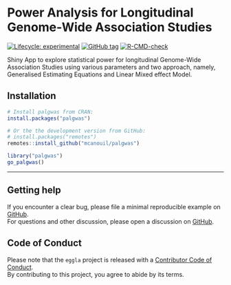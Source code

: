 
<!-- README.md is generated from README.Rmd. Please edit that file -->

# Power Analysis for Longitudinal Genome-Wide Association Studies

<!-- badges: start -->

[![Lifecycle:
experimental](https://img.shields.io/badge/lifecycle-experimental-orange.svg)](https://lifecycle.r-lib.org/articles/stages.html#experimental)
[![GitHub
tag](https://img.shields.io/github/tag/mcanouil/palgwas.svg?label=latest%20tag&include_prereleases)](https://github.com/mcanouil/palgwas)
[![R-CMD-check](https://github.com/mcanouil/palgwas/actions/workflows/check-pak.yaml/badge.svg?branch=main)](https://github.com/mcanouil/palgwas/actions/workflows/check-pak.yaml)
<!-- badges: end -->

Shiny App to explore statistical power for longitudinal Genome-Wide
Association Studies using various parameters and two approach, namely,
Generalised Estimating Equations and Linear Mixed effect Model.

## Installation

``` r
# Install palgwas from CRAN:
install.packages("palgwas")

# Or the the development version from GitHub:
# install.packages("remotes")
remotes::install_github("mcanouil/palgwas")
```

``` r
library("palgwas")
go_palgwas()
```

------------------------------------------------------------------------

## Getting help

If you encounter a clear bug, please file a minimal reproducible example
on [GitHub](https://github.com/mcanouil/palgwas/issues).  
For questions and other discussion, please open a discussion on
[GitHub](https://github.com/mcanouil/palgwas/discussions).

## Code of Conduct

Please note that the `eggla` project is released with a [Contributor
Code of
Conduct](https://contributor-covenant.org/version/2/0/CODE_OF_CONDUCT.html).  
By contributing to this project, you agree to abide by its terms.

